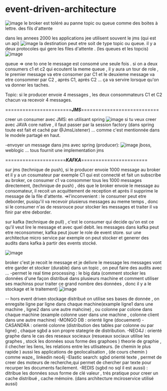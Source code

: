 # event-driven-architecture

![image](https://github.com/user-attachments/assets/6e6952f2-48bc-4ce4-a16c-397db445295a)
le broker est toléré au panne 
topic ou queue comme des boites à lettre. des fils d'attente

dans les annees 2000 les applications jee utilisent souvent le jms (qui est un api)
![image](https://github.com/user-attachments/assets/2a9281c3-e55b-4a43-8edf-7e3125f4792e)
la destination peut etre soit de type topic ou queue.
il y a deux protocoles qui gere les files d'attente . (les queues et les topcis)
![image](https://github.com/user-attachments/assets/72b6fe28-d990-4bb3-b8ea-e12821d854b1)

queue => one to one 
le message est consomé une seule fois .
si on a deux consumers c1 et c2 qui ecoutent la meme queue , il y aura un tour de role , le premier message va etre consomer par C1 et le deuxieme message va etre consommer par C2 , aprés C1, aprés C2 ...
ça va servire lorsque qu'on va donner les taches.

Topic: si le producer envoie 4 messages , les deux consommateurs C1 et C2 chacun va recevoir 4 messages.

=======================***JMS***===========================

creer un consumer avec JMS: en utilisant spring
![image](https://github.com/user-attachments/assets/ac866d05-312d-4a18-87d6-74147290583d)
si tu veux creer avec JAVA core native , il faut passer par la session factory (dans spring toute est fait et caché par @JmsListener) ... comme c'est mentionnée dans le modele partagé en haut.

-envoyer un message  dans jms avec spring (producer):
![image](https://github.com/user-attachments/assets/9396dcbf-83bf-404d-8cf5-4216e627deb6)
jboss, weblogic ... tous fournit une implementation jms

=====================***KAFKA***=======================

sur jms (technique de push), si le producer envoie 1000 message au broker et il y a un cosumateur par exemple C1 qui est connecté et fait un subscribe au broker, ce consumer c1 va consommer tous les 1000 messages directement, (technique de push) , dés que le broker envoie le message au consomateur, il recoit un acquittement de reception et aprés il supprime le message de la file d'attente. 
=>l'inconvenient : le consumer peut etre deborder, pusiqu'il va recevoir plusierus messages au meme temps , donc si le consumer n'as de ressrouce pour stocker les messages et traiter il va finir par etre deborder.

sur kafka (technique de pull) , c'est le consumer qui decide qu'on est ce qu'il veut lire le message et avec quel debit.
les messages dans kafka peut etre reconsommer, kafka peut jouer le role de event store. sur une architectue micro service par exemple on peut stocker et generer des audits dans kafka à partir des events stocké.

![image](https://github.com/user-attachments/assets/0d215e09-f6bd-4ec7-aabd-994154713f87)

broker c'est je recoit le message et je delivre le message
les messages vont etre garder et stocker (durable) dans un topic , on peut faire des audits avec ...
-permet le real time processing : le big data (comment stocker les données d'une façon distribué dans plusieurs machine et comment utiliser ses machinss pour traiter ce grand nombre des données  , donc il y a le stockage et le traitement) 
![image](https://github.com/user-attachments/assets/14766bac-80d3-4228-9f4d-fe5e2e326317)


-- hors event driven
stockage distribué on utilise ses bases de donnée , on enregsite ligne par ligne dans chaque machine(example ligne1 dans une machine , ligne2 dans une autre mahcine) , ou colonne par colone dans chaque machine (example colonne user dans une machine , colonne client dans une autre machine)
-MONGO DB : orienté ligne (docuement)
-CASANDRA : orienté colonne
(distribution des tables par colonne ou par ligne) , chaque sgbd a son propre stategrie de distribution.
-NEO4J : orienté graphe dans le cas des reseaux socieaux (resueaux sociaux utilise les graphes , stock les données sous forme des graphoes ) theorie de graphie , il checher les liens, les relations entre les utlisateurs. (le chemin le plus rapide ) aussi les applications de geolocalisation , (de cours chemin ) comme waze,, linkedin neo4j
-Elastic search: sgbd orienté texte , permet de creer des moteurs de recherche,qui permet de chercher par texte pour recurper les documents facilement.
-REDIS (sgbd no sql il est aussi) : ditribue les données sous forme de clé valeur , trés pratique pour creer un cache distribué , cache mémoire. (dans architecture mciroservice utilisé aussi)







